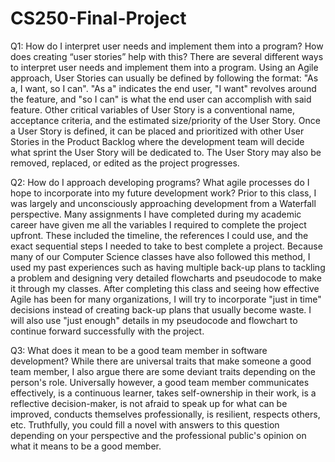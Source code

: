 # CS250-Final-Project

Q1: How do I interpret user needs and implement them into a program? How does creating “user stories” help with this? 
  There are several different ways to interpret user needs and implement them into a program. Using an Agile approach, User Stories can usually be defined by following   the format: "As a, I want, so I can". "As a" indicates the end user, "I want" revolves around the feature, and "so I can" is what the end user can accomplish with     said feature. Other critical variables of User Story is a conventional name, acceptance criteria, and the estimated size/priority of the User Story. Once a User       Story is defined, it can be placed and prioritized with other User Stories in the Product Backlog where the development team will decide what sprint the User Story     will be dedicated to. The User Story may also be removed, replaced, or edited as the project progresses.

Q2: How do I approach developing programs? What agile processes do I hope to incorporate into my future development work?
  Prior to this class, I was largely and unconsciously approaching development from a Waterfall perspective. Many assignments I have completed during my academic career   have given me all the variables I required to complete the project upfront. These included the timeline, the references I could use, and the exact sequential steps I   needed to take to best complete a project. Because many of our Computer Science classes have also followed this method, I used my past experiences such as having       multiple back-up plans to tackling a problem and designing very detailed flowcharts and pseudocode to make it through my classes. After completing this class and       seeing how effective Agile has been for many organizations, I will try to incorporate "just in time" decisions instead of creating back-up plans that usually become   waste. I will also use "just enough" details in my pseudocode and flowchart to continue forward successfully with the project.   

Q3: What does it mean to be a good team member in software development?
  While there are universal traits that make someone a good team member, I also argue there are some deviant traits depending on the person's role. Universally           however, a good team member communicates effectively, is a continuous learner, takes self-ownership in their work, is a reflective decision-maker, is not afraid to     speak up for what can be improved, conducts themselves professionally, is resilient, respects others, etc. Truthfully, you could fill a novel with answers to this     question depending on your perspective and the professional public's opinion on what it means to be a good member.
